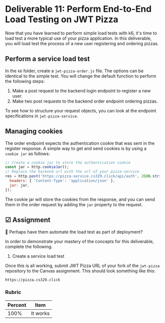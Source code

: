# Deliverable 11: Perform End-to-End Load Testing on JWT Pizza

Now that you have learned to perform simple load tests with k6, it's time to load test a more typical use of your pizza application. In this deliverable, you will load test the process of a new user registering and ordering pizzas.

## Perform a service load test

In the `k6` folder, create a `jwt-pizza-order.js` file. The options can be identical to the simple test. You will change the default function to perform the following steps:

1. Make a post request to the backend login endpoint to register a new user.
1. Make two post requests to the backend order endpoint ordering pizzas.

To see how to structure your request objects, you can look at the endpoint specifications in `jwt-pizza-service`.

## Managing cookies

The order endpoint expects the authentication cookie that was sent in the register response. A simple way to get and send cookies is by using a `cookie jar` as follows:

```javascript
// Create a cookie jar to store the authentication cookie
const jar = http.cookieJar();
// Replace the backend url with the url of your pizza-service
res = http.post('https://pizza-service.cs329.click/api/auth', JSON.stringify(userObject), {
  headers: { 'Content-Type': 'application/json' },
  jar: jar,
});
```

The cookie jar will store the cookies from the response, and you can send them in the order request by adding the `jar` property to the request.

## ☑ Assignment

🚧 Perhaps have them automate the load test as part of deployment?

In order to demonstrate your mastery of the concepts for this deliverable, complete the following.

1. Create a service load test

Once this is all working, submit JWT Pizza URL of your fork of the `jwt-pizza` repository to the Canvas assignment. This should look something like this:

```txt
https://pizza.cs329.click
```

### Rubric

| Percent | Item     |
| ------- | -------- |
| 100%    | It works |
